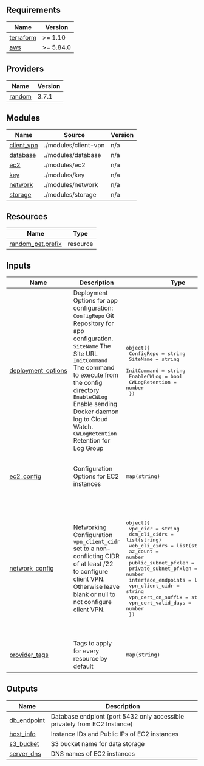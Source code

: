 ## Requirements

| Name | Version |
|------|---------|
| <a name="requirement_terraform"></a> [terraform](#requirement\_terraform) | >= 1.10 |
| <a name="requirement_aws"></a> [aws](#requirement\_aws) | >= 5.84.0 |

## Providers

| Name | Version |
|------|---------|
| <a name="provider_random"></a> [random](#provider\_random) | 3.7.1 |

## Modules

| Name | Source | Version |
|------|--------|---------|
| <a name="module_client_vpn"></a> [client\_vpn](#module\_client\_vpn) | ./modules/client-vpn | n/a |
| <a name="module_database"></a> [database](#module\_database) | ./modules/database | n/a |
| <a name="module_ec2"></a> [ec2](#module\_ec2) | ./modules/ec2 | n/a |
| <a name="module_key"></a> [key](#module\_key) | ./modules/key | n/a |
| <a name="module_network"></a> [network](#module\_network) | ./modules/network | n/a |
| <a name="module_storage"></a> [storage](#module\_storage) | ./modules/storage | n/a |

## Resources

| Name | Type |
|------|------|
| [random_pet.prefix](https://registry.terraform.io/providers/hashicorp/random/latest/docs/resources/pet) | resource |

## Inputs

| Name | Description | Type | Default | Required |
|------|-------------|------|---------|:--------:|
| <a name="input_deployment_options"></a> [deployment\_options](#input\_deployment\_options) | Deployment Options for app configuration:<br/> `ConfigRepo` Git Repository for app configuration.<br/> `SiteName` The Site URL<br/> `InitCommand` The command to execute from the config directory<br/> `EnableCWLog` Enable sending Docker daemon log to Cloud Watch.<br/> `CWLogRetention` Retention for Log Group | <pre>object({<br/>    ConfigRepo     = string<br/>    SiteName       = string<br/>    InitCommand    = string<br/>    EnableCWLog    = bool<br/>    CWLogRetention = number<br/>  })</pre> | <pre>{<br/>  "CWLogRetention": 3,<br/>  "ConfigRepo": "https://github.com/digihunchinc/orthanc-config.git",<br/>  "EnableCWLog": true,<br/>  "InitCommand": "pwd && echo Custom Init Command (e.g. make aws)",<br/>  "SiteName": null<br/>}</pre> | no |
| <a name="input_ec2_config"></a> [ec2\_config](#input\_ec2\_config) | Configuration Options for EC2 instances | `map(string)` | <pre>{<br/>  "InstanceType": "t3.medium",<br/>  "PublicKeyData": null,<br/>  "PublicKeyPath": "~/.ssh/id_rsa.pub"<br/>}</pre> | no |
| <a name="input_network_config"></a> [network\_config](#input\_network\_config) | Networking Configuration<br/> `vpn_client_cidr` set to a non-conflicting CIDR of at least /22 to configure client VPN. Otherwise leave blank or null to not configure client VPN. | <pre>object({<br/>    vpc_cidr              = string<br/>    dcm_cli_cidrs         = list(string)<br/>    web_cli_cidrs         = list(string)<br/>    az_count              = number<br/>    public_subnet_pfxlen  = number<br/>    private_subnet_pfxlen = number<br/>    interface_endpoints   = list(string)<br/>    vpn_client_cidr       = string<br/>    vpn_cert_cn_suffix    = string<br/>    vpn_cert_valid_days   = number<br/>  })</pre> | <pre>{<br/>  "az_count": 2,<br/>  "dcm_cli_cidrs": [<br/>    "0.0.0.0/0"<br/>  ],<br/>  "interface_endpoints": [],<br/>  "private_subnet_pfxlen": 22,<br/>  "public_subnet_pfxlen": 24,<br/>  "vpc_cidr": "172.17.0.0/16",<br/>  "vpn_cert_cn_suffix": "vpn.digihunch.com",<br/>  "vpn_cert_valid_days": 3650,<br/>  "vpn_client_cidr": "",<br/>  "web_cli_cidrs": [<br/>    "0.0.0.0/0"<br/>  ]<br/>}</pre> | no |
| <a name="input_provider_tags"></a> [provider\_tags](#input\_provider\_tags) | Tags to apply for every resource by default | `map(string)` | <pre>{<br/>  "environment": "dev",<br/>  "owner": "info@digihunch.com"<br/>}</pre> | no |

## Outputs

| Name | Description |
|------|-------------|
| <a name="output_db_endpoint"></a> [db\_endpoint](#output\_db\_endpoint) | Database endpiont (port 5432 only accessible privately from EC2 Instance) |
| <a name="output_host_info"></a> [host\_info](#output\_host\_info) | Instance IDs and Public IPs of EC2 instances |
| <a name="output_s3_bucket"></a> [s3\_bucket](#output\_s3\_bucket) | S3 bucket name for data storage |
| <a name="output_server_dns"></a> [server\_dns](#output\_server\_dns) | DNS names of EC2 instances |
